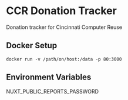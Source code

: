 # CCR Donation Tracker

Donation tracker for Cincinnati Computer Reuse

## Docker Setup

```
docker run -v /path/on/host:/data -p 80:3000
```

## Environment Variables

NUXT_PUBLIC_REPORTS_PASSWORD
